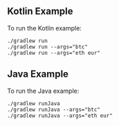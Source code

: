 ## Kotlin Example
To run the Kotlin example:

```console
./gradlew run
./gradlew run --args="btc"
./gradlew run --args="eth eur"
```

## Java Example

To run the Java example:

```console
./gradlew runJava
./gradlew runJava --args="btc"
./gradlew runJava --args="eth eur"
```
